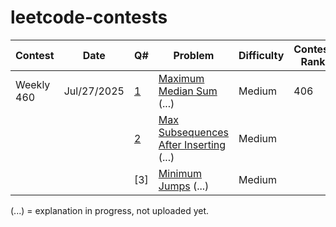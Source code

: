 # leetcode-contests

| Contest       | Date        | Q# | Problem                                                                 | Difficulty | Contest Rank |
|---------------|-------------|----|--------------------------------------------------------------------------|------------|---------------|
| Weekly 460    | Jul/27/2025 | [1](https://github.com/risha2211/leetcode-contests/blob/main/Maximum-Median-Sum.md)  | [Maximum Median Sum](https://leetcode.com/problems/maximum-median-sum-of-subsequences-of-size-3/) (...) | Medium     | 406           |
|               |             | [2](https://github.com/risha2211/leetcode-contests/blob/main/Max%20Subsequences-After-Inserting.md)  | [Max Subsequences After Inserting](https://leetcode.com/problems/maximum-number-of-subsequences-after-one-inserting/) (...) | Medium     |               |
|               |             | [3]  | [Minimum Jumps](https://leetcode.com/problems/minimum-jumps-to-reach-end-via-prime-teleportation/description/) (...) | Medium     |               |

(...) = explanation in progress, not uploaded yet.

